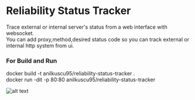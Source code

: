 # Reliability Status Tracker
Trace external or internal server's status from a web interface with websocket.<br>
You can add proxy,method,desired status code so you can track external or internal http system from ui.<br>
### For Build and Run
docker build -t anilkuscu95/reliability-status-tracker .<br>
docker run -dit -p 80:80 anilkuscu95/reliability-status-tracker<br>

![alt text](https://github.com/anilkusc/reliability-status-tracker/blob/main/images/pages.gif "Pages")
